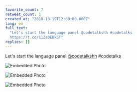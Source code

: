 ```yaml
---
favorite_count: 7
retweet_count: 1
created_at: "2018-10-19T12:00:00.000Z"
lang: en
full_text:
  "Let's start the language panel @codetalkshh #codetalks
  https://t.co/11ZsQEUk5T"
replies: []
---
```


Let's start the language panel [@codetalkshh](https://twitter.com/codetalkshh)
#codetalks

<div class="gallery gallery-3">

![Embedded Photo](https://twitter-media-coderbyheart.s3.eu-north-1.amazonaws.com/1053254437026914304-Dp3pTyvWsAEX4xF.jpg)

![Embedded Photo](https://twitter-media-coderbyheart.s3.eu-north-1.amazonaws.com/1053254437026914304-Dp3pUQ9XQAUw7bL.jpg)

![Embedded Photo](https://twitter-media-coderbyheart.s3.eu-north-1.amazonaws.com/1053254437026914304-Dp3pUnUXQAAP6y1.jpg)

</div>
